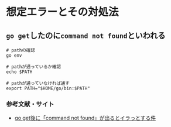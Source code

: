 # 想定エラーとその対処法
## `go get`したのに`command not found`といわれる
```
# pathの確認
go env

# pathが通っているか確認
echo $PATH

# pathが通っていなければ通す
export PATH="$HOME/go/bin:$PATH"
```
### 参考文献・サイト
- [go get後に「command not found」が出るとイラっとする件](https://selfnote.work/20210513/programming/go-error-command-not-found/)
